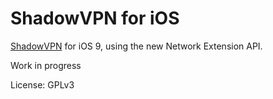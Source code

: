 ShadowVPN for iOS
=================

[ShadowVPN](https://github.com/clowwindy/ShadowVPN) for iOS 9, using the new Network Extension API.

Work in progress

License: GPLv3

